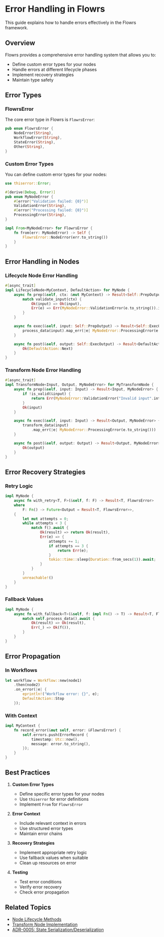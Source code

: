 # Error Handling in Flowrs

This guide explains how to handle errors effectively in the Flowrs framework.

## Overview

Flowrs provides a comprehensive error handling system that allows you to:
- Define custom error types for your nodes
- Handle errors at different lifecycle phases
- Implement recovery strategies
- Maintain type safety

## Error Types

### FlowrsError

The core error type in Flowrs is `FlowrsError`:

```rust
pub enum FlowrsError {
    NodeError(String),
    WorkflowError(String),
    StateError(String),
    Other(String),
}
```

### Custom Error Types

You can define custom error types for your nodes:

```rust
use thiserror::Error;

#[derive(Debug, Error)]
pub enum MyNodeError {
    #[error("Validation failed: {0}")]
    ValidationError(String),
    #[error("Processing failed: {0}")]
    ProcessingError(String),
}

impl From<MyNodeError> for FlowrsError {
    fn from(err: MyNodeError) -> Self {
        FlowrsError::NodeError(err.to_string())
    }
}
```

## Error Handling in Nodes

### Lifecycle Node Error Handling

```rust
#[async_trait]
impl LifecycleNode<MyContext, DefaultAction> for MyNode {
    async fn prep(&self, ctx: &mut MyContext) -> Result<Self::PrepOutput, FlowrsError> {
        match validate_input(ctx) {
            Ok(input) => Ok(input),
            Err(e) => Err(MyNodeError::ValidationError(e.to_string()).into()),
        }
    }

    async fn exec(&self, input: Self::PrepOutput) -> Result<Self::ExecOutput, FlowrsError> {
        process_data(input).map_err(|e| MyNodeError::ProcessingError(e.to_string()).into())
    }

    async fn post(&self, output: Self::ExecOutput) -> Result<DefaultAction, FlowrsError> {
        Ok(DefaultAction::Next)
    }
}
```

### Transform Node Error Handling

```rust
#[async_trait]
impl TransformNode<Input, Output, MyNodeError> for MyTransformNode {
    async fn prep(&self, input: Input) -> Result<Input, MyNodeError> {
        if !is_valid(&input) {
            return Err(MyNodeError::ValidationError("Invalid input".into()));
        }
        Ok(input)
    }

    async fn exec(&self, input: Input) -> Result<Output, MyNodeError> {
        transform_data(input)
            .map_err(|e| MyNodeError::ProcessingError(e.to_string()))
    }

    async fn post(&self, output: Output) -> Result<Output, MyNodeError> {
        Ok(output)
    }
}
```

## Error Recovery Strategies

### Retry Logic

```rust
impl MyNode {
    async fn with_retry<T, F>(&self, f: F) -> Result<T, FlowrsError>
    where
        F: Fn() -> Future<Output = Result<T, FlowrsError>>,
    {
        let mut attempts = 0;
        while attempts < 3 {
            match f().await {
                Ok(result) => return Ok(result),
                Err(e) => {
                    attempts += 1;
                    if attempts == 3 {
                        return Err(e);
                    }
                    tokio::time::sleep(Duration::from_secs(1)).await;
                }
            }
        }
        unreachable!()
    }
}
```

### Fallback Values

```rust
impl MyNode {
    async fn with_fallback<T>(&self, f: impl Fn() -> T) -> Result<T, FlowrsError> {
        match self.process_data().await {
            Ok(result) => Ok(result),
            Err(_) => Ok(f()),
        }
    }
}
```

## Error Propagation

### In Workflows

```rust
let workflow = Workflow::new(node1)
    .then(node2)
    .on_error(|e| {
        eprintln!("Workflow error: {}", e);
        DefaultAction::Stop
    });
```

### With Context

```rust
impl MyContext {
    fn record_error(&mut self, error: &FlowrsError) {
        self.errors.push(ErrorRecord {
            timestamp: Utc::now(),
            message: error.to_string(),
        });
    }
}
```

## Best Practices

1. **Custom Error Types**
   - Define specific error types for your nodes
   - Use `thiserror` for error definitions
   - Implement `From` for `FlowrsError`

2. **Error Context**
   - Include relevant context in errors
   - Use structured error types
   - Maintain error chains

3. **Recovery Strategies**
   - Implement appropriate retry logic
   - Use fallback values when suitable
   - Clean up resources on error

4. **Testing**
   - Test error conditions
   - Verify error recovery
   - Check error propagation

## Related Topics

- [Node Lifecycle Methods](../architecture/node-lifecycle-methods.md)
- [Transform Node Implementation](../architecture/transform-node-implementation.md)
- [ADR-0005: State Serialization/Deserialization](../adrs/0005-state-serialization-deserialization.md)
